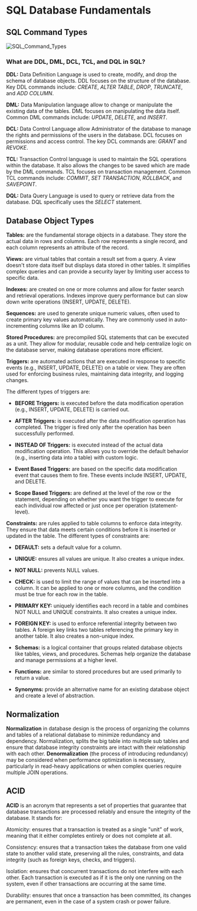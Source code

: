 # SQL Database Fundamentals

## SQL Command Types

![SQL_Command_Types](https://github.com/danvuk567/SQL-Best-Practices/blob/main/images/SQL_Command_Types.jpg?raw=true)

### **What are DDL, DML, DCL, TCL, and DQL in SQL?**

**DDL:** Data Definition Language is used to create, modify, and drop the schema of database objects. DDL focuses on the structure of the database. Key DDL commands include: *CREATE*, *ALTER TABLE*, *DROP*, *TRUNCATE*, and *ADD COLUMN*.

**DML:** Data Manipulation language allow to change or manipulate the existing data of the tables. DML focuses on manipulating the data itself. Common DML commands include: *UPDATE*, *DELETE*, and *INSERT*.

**DCL:** Data Control Language allow Administrator of the database to manage the rights and permissions of the users in the database. DCL focuses on permissions and access control. The key DCL commands are: *GRANT* and *REVOKE*.

**TCL:** Transaction Control language is used to maintain the SQL operations within the database. It also allows the changes to be saved which are made by the DML commands. TCL focuses on transaction management. Common TCL commands include: *COMMIT*, *SET TRANSACTION*, *ROLLBACK*, and *SAVEPOINT*.

**DQL:** Data Query Language is used to query or retrieve data from the database. DQL specifically uses the *SELECT* statement.


## Database Object Types

**Tables:** are the fundamental storage objects in a database. They store the actual data in rows and columns. Each row represents a single record, and each column represents an attribute of the record.

**Views:** are virtual tables that contain a result set from a query. A view doesn't store data itself but displays data stored in other tables. It simplifies complex queries and can provide a security layer by limiting 
         user access to specific data.
         
**Indexes:** are created on one or more columns and allow for faster search and retrieval operations. Indexes improve query performance but can slow down write operations (INSERT, UPDATE, DELETE).

**Sequences:** are used to generate unique numeric values, often used to create primary key values automatically. They are commonly used in auto-incrementing columns like an ID column.

**Stored Procedures:** are precompiled SQL statements that can be executed as a unit. They allow for modular, reusable code and help centralize logic on the database server, making database operations more efficient.

**Triggers:** are automated actions that are executed in response to specific events (e.g., INSERT, UPDATE, DELETE) on a table or view. They are often used for enforcing business rules, maintaining data integrity, and 
              logging changes.

  The different types of triggers are:

  * **BEFORE Triggers:** is executed before the data modification operation (e.g., INSERT, UPDATE, DELETE) is carried out.

  * **AFTER Triggers:** is executed after the data modification operation has completed. The trigger is fired only after the operation has been successfully performed.
  
  * **INSTEAD OF Triggers:** is executed instead of the actual data modification operation. This allows you to override the default behavior (e.g., inserting data into a table) with custom logic.

  * **Event Based Triggers:** are based on the specific data modification event that causes them to fire. These events include INSERT, UPDATE, and DELETE.

  * **Scope Based Triggers:** are defined at the level of the row or the statement, depending on whether you want the trigger to execute for each individual row affected or just once per operation (statement-level).

**Constraints:** are rules applied to table columns to enforce data integrity. They ensure that data meets certain conditions before it is inserted or updated in the table.
  The different types of constraints are:

* **DEFAULT:** sets a default value for a column.
  
* **UNIQUE:** ensures all values are unique. It also creates a unique index.
  
* **NOT NULL:** prevents NULL values.
  
* **CHECK:** is used to limit the range of values that can be inserted into a column. It can be applied to one or more columns, and the condition must be true for each row in the table.
  
* **PRIMARY KEY:** uniquely identifies each record in a table and combines NOT NULL and UNIQUE constraints. It also creates a unique index.
  
* **FOREIGN KEY:** is used to enforce referential integrity between two tables. A foreign key links two tables referencing the primary key in another table. It also creates a non-unique index.

* **Schemas:** is a logical container that groups related database objects like tables, views, and procedures. Schemas help organize the database and manage permissions at a higher level.

* **Functions:** are similar to stored procedures but are used primarily to return a value.

* **Synonyms:** provide an alternative name for an existing database object and create a level of abstraction.

 ## Normalization

 **Normalization** in database design is the process of organizing the columns and tables of a relational database to minimize redundancy and dependency. Normalization, splits the big table into multiple sub tables and ensure that database integrity constraints are intact with their relationship with each other. **Denormalization** (the process of introducing redundancy) may be considered when performance optimization is necessary, particularly in read-heavy applications or when complex queries require multiple JOIN operations.

## ACID 

**ACID** is an acronym that represents a set of properties that guarantee that database transactions are processed reliably and ensure the integrity of the database. 
  It  stands for:

  Atomicity: ensures that a transaction is treated as a single "unit" of work, meaning that it either completes entirely or does not complete at all.
  
  Consistency: ensures that a transaction takes the database from one valid state to another valid state, preserving all the rules, constraints, and data integrity (such as foreign keys, checks, and triggers).
  
  Isolation: ensures that concurrent transactions do not interfere with each other. Each transaction is executed as if it is the only one running on the system, even if other transactions are occurring at the same time.
  
  Durability: ensures that once a transaction has been committed, its changes are permanent, even in the case of a system crash or power failure.

  


           

